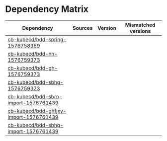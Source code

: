 # Dependency Matrix

Dependency | Sources | Version | Mismatched versions
---------- | ------- | ------- | -------------------
[cb-kubecd/bdd-spring-1576758369](https://github.com/cb-kubecd/bdd-spring-1576758369.git) |  | []() | 
[cb-kubecd/bdd-nh-1576759373](https://github.com/cb-kubecd/bdd-nh-1576759373.git) |  | []() | 
[cb-kubecd/bdd-gh-1576759373](https://github.com/cb-kubecd/bdd-gh-1576759373.git) |  | []() | 
[cb-kubecd/bdd-sbhg-1576759373](https://github.com/cb-kubecd/bdd-sbhg-1576759373.git) |  | []() | 
[cb-kubecd/bdd-sbrp-import-1576761439](https://github.com/cb-kubecd/bdd-sbrp-import-1576761439.git) |  | []() | 
[cb-kubecd/bdd-ghfjxy-import-1576761439](https://github.com/cb-kubecd/bdd-ghfjxy-import-1576761439.git) |  | []() | 
[cb-kubecd/bdd-sbhg-import-1576761439](https://github.com/cb-kubecd/bdd-sbhg-import-1576761439.git) |  | []() | 
